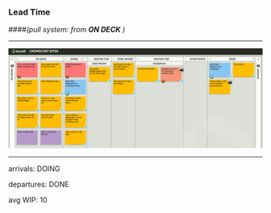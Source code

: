 <!-- .slide: data-background="resources/footer.svg" data-background-size="contain" data-background-position="bottom"  -->

### **Lead Time**

####_(pull system: from **ON DECK** )_  <!-- .element: class="fragment" -->

- - -

<img class="plain" src="resources/card-wall.png" />

- - -

<aside class="notes">
  <p>
    arrivals: DOING
  </p>
  <p>
    departures: DONE
  </p>
  <p>
    avg WIP: 10
  </p>
</aside>
